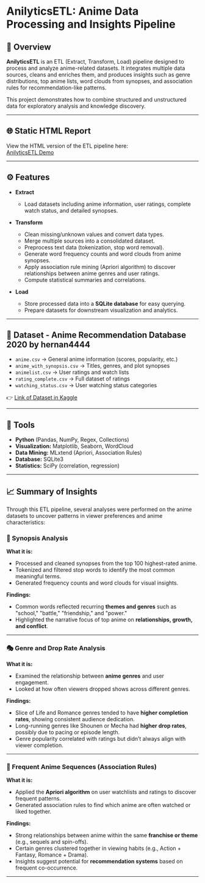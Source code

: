 # AnilyticsETL: Anime Data Processing and Insights Pipeline  

## 📌 Overview  
**AnilyticsETL** is an ETL (Extract, Transform, Load) pipeline designed to process and analyze anime-related datasets. It integrates multiple data sources, cleans and enriches them, and produces insights such as genre distributions, top anime lists, word clouds from synopses, and association rules for recommendation-like patterns.  

This project demonstrates how to combine structured and unstructured data for exploratory analysis and knowledge discovery.  

---

## 🌐 Static HTML Report
View the HTML version of the ETL pipeline here:  
[AnilyticsETL Demo](https://bubblipathic.github.io/AnilyticsETL/AnilyticsETL.html)

---

## ⚙️ Features  
- **Extract**  
  - Load datasets including anime information, user ratings, complete watch status, and detailed synopses.  

- **Transform**  
  - Clean missing/unknown values and convert data types.  
  - Merge multiple sources into a consolidated dataset.  
  - Preprocess text data (tokenization, stop word removal).  
  - Generate word frequency counts and word clouds from anime synopses.  
  - Apply association rule mining (Apriori algorithm) to discover relationships between anime genres and user ratings.  
  - Compute statistical summaries and correlations.  

- **Load**  
  - Store processed data into a **SQLite database** for easy querying.  
  - Prepare datasets for downstream visualization and analytics.  

---

## 📂 Dataset - Anime Recommendation Database 2020 by hernan4444
- `anime.csv` → General anime information (scores, popularity, etc.)  
- `anime_with_synopsis.csv` → Titles, genres, and plot synopses  
- `animelist.csv` → User ratings and watch lists  
- `rating_complete.csv` → Full dataset of ratings  
- `watching_status.csv` → User watching status categories  

👉 [Link of Dataset in Kaggle](https://www.kaggle.com/datasets/hernan4444/anime-recommendation-database-2020)

---

## 🚀 Tools
- **Python** (Pandas, NumPy, Regex, Collections)  
- **Visualization:** Matplotlib, Seaborn, WordCloud  
- **Data Mining:** MLxtend (Apriori, Association Rules)  
- **Database:** SQLite3  
- **Statistics:** SciPy (correlation, regression)

---

## 📈 Summary of Insights  

Through this ETL pipeline, several analyses were performed on the anime datasets to uncover patterns in viewer preferences and anime characteristics:  

### 📝 Synopsis Analysis  
**What it is:**  
- Processed and cleaned synopses from the top 100 highest-rated anime.  
- Tokenized and filtered stop words to identify the most common meaningful terms.  
- Generated frequency counts and word clouds for visual insights.  

**Findings:**  
- Common words reflected recurring **themes and genres** such as "school," "battle," "friendship," and "power."  
- Highlighted the narrative focus of top anime on **relationships, growth, and conflict**.  

---

### 🎭 Genre and Drop Rate Analysis  
**What it is:**  
- Examined the relationship between **anime genres** and user engagement.  
- Looked at how often viewers dropped shows across different genres.  

**Findings:**  
- Slice of Life and Romance genres tended to have **higher completion rates**, showing consistent audience dedication.  
- Long-running genres like Shounen or Mecha had **higher drop rates**, possibly due to pacing or episode length.  
- Genre popularity correlated with ratings but didn’t always align with viewer completion.  

---

### 🔗 Frequent Anime Sequences (Association Rules)  
**What it is:**  
- Applied the **Apriori algorithm** on user watchlists and ratings to discover frequent patterns.  
- Generated association rules to find which anime are often watched or liked together.  

**Findings:**  
- Strong relationships between anime within the same **franchise or theme** (e.g., sequels and spin-offs).  
- Certain genres clustered together in viewing habits (e.g., Action + Fantasy, Romance + Drama).  
- Insights suggest potential for **recommendation systems** based on frequent co-occurrence.  

---



